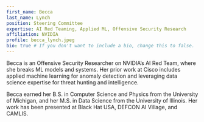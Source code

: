 ```yaml
---
first_name: Becca
last_name: Lynch
position: Steering Committee
expertise: AI Red Teaming, Applied ML, Offensive Security Research
affiliation: NVIDIA
profile: becca_lynch.jpeg
bio: true # If you don't want to include a bio, change this to false.
---
```


Becca is an Offensive Security Researcher on NVIDIA’s AI Red Team, where she breaks ML models and systems. Her prior work at Cisco includes applied machine learning for anomaly detection and leveraging
data science expertise for threat hunting and intelligence. 

Becca earned her B.S. in Computer Science and Physics from the University of Michigan, and her M.S. in Data Science from the University of Illinois. Her work has been presented at Black Hat USA, DEFCON AI Village, and CAMLIS. 


